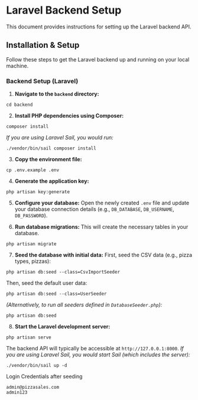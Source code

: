 # Laravel Backend Setup

This document provides instructions for setting up the Laravel backend API.

## Installation & Setup

Follow these steps to get the Laravel backend up and running on your local machine.

### Backend Setup (Laravel)

1. **Navigate to the `backend` directory:**

```cd backend```

2. **Install PHP dependencies using Composer:**

```composer install```


*If you are using Laravel Sail, you would run:*

```./vendor/bin/sail composer install```


3. **Copy the environment file:**

```cp .env.example .env```


4. **Generate the application key:**

```php artisan key:generate```


5. **Configure your database:**
Open the newly created `.env` file and update your database connection details (e.g., `DB_DATABASE`, `DB_USERNAME`, `DB_PASSWORD`).

6. **Run database migrations:**
This will create the necessary tables in your database.

```php artisan migrate```


7. **Seed the database with initial data:**
First, seed the CSV data (e.g., pizza types, pizzas):

```php artisan db:seed --class=CsvImportSeeder```


Then, seed the default user data:

```php artisan db:seed --class=UserSeeder```


*(Alternatively, to run all seeders defined in `DatabaseSeeder.php`):*

```php artisan db:seed```


8. **Start the Laravel development server:**

```php artisan serve```


The backend API will typically be accessible at `http://127.0.0.1:8000`.
*If you are using Laravel Sail, you would start Sail (which includes the server):*

```./vendor/bin/sail up -d```

Login Credentials after seeding

```
admin@pizzasales.com
admin123
```
